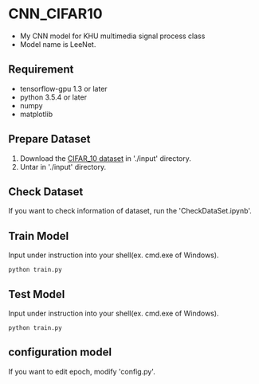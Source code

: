 # CNN_CIFAR10
- My CNN model for KHU multimedia signal process class
- Model name is LeeNet.

## Requirement
- tensorflow-gpu 1.3 or later
- python 3.5.4 or later
- numpy
- matplotlib

## Prepare Dataset
1. Download the [CIFAR_10 dataset](https://www.cs.toronto.edu/~kriz/cifar-10-python.tar.gz) in './input' directory.
2. Untar in './input' directory.

## Check Dataset
If you want to check information of dataset, run the 'CheckDataSet.ipynb'.

## Train Model
Input under instruction into your shell(ex. cmd.exe of Windows).
```
python train.py
```

## Test Model
Input under instruction into your shell(ex. cmd.exe of Windows).
```
python train.py
```

## configuration model
If you want to edit epoch, modify 'config.py'.

